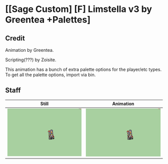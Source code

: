 # [\[Sage Custom\] \[F\] Limstella v3 by Greentea +Palettes]

## Credit

Animation by Greentea.

Scripting(???) by Zoisite.

This animation has a bunch of extra palette options for the player/etc types. To get all the palette options, import via bin.
	
## Staff

| Still | Animation |
| :---: | :-------: |
| ![Staff still](./Staff_000.png) | ![Staff animation](./Staff.gif) |
